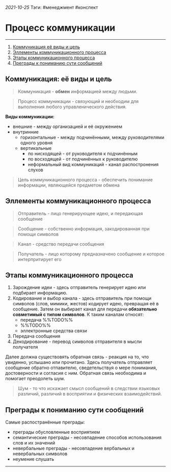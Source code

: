 *2021-10-25*
Тэги: #менеджмент #конспект
# Процесс коммуникации
---

1. [Коммуникация её виды и цель](menagement(8).md#Коммуникация%20её%20виды%20и%20цель)
2. [Эллементы коммуникационного процесса](#Эллементы%20коммуникационного%20процесса)
3. [Этапы коммуникационного процесса](#Этапы%20коммуникационного%20процесса)
4. [Преграды к пониманию сути сообщений](#Преграды%20к%20пониманию%20сути%20сообщений)

## Коммуникация: её виды и цель

>Коммуникация - **обмен** информацией между людьми.

>Процесс коммуникации - связующий и необходим для выполнения любого управленического действия.

**Виды коммуникации:**
- внешние - между организацией и её окружением
- внутринние
	- горизонтальные - между подчинёнными, между руководителями одного уровня
	- вертикальные
		- по нисходящей - от руководителя к подчинённым
		- по восходящей - от подчинённых к руководителю
		- неформальный вид коммуникаций - канал распостронения слухов

>Цель коммуникационного процесса - обеспечить понимание информации, являющейся предметом обмена

## Эллементы коммуникационного процесса

>Отправитель - лицо генерирующее идею, и передающая сообщение

>Сообщение - собственно информация, закодированная при помощи символов

>Канал - средство передачи сообщения

>Получатель - лицо которому предназначено сообщение и которое интерпритирует его

## Этапы коммуникационного процесса

1. Зарождение идеи - здесь отправитель генерирует идею или подбирает информацию.
2. Кодирование и выбор канала - здесь отправитель при помощи символов (слов, мимики, жестов) кодирует идею, превращая её в сообщение. Затем он выбирает канал для передачи **обязательно совметимый с типом символов**. К таким каналам относят:
	- передача %%TODO%%
	- %%TODO%%
	- эллектронные средства связи
3. Передача сообщения
4. Декодирование - перевод символов отправителя в мысли получателя

Далее должна существовять обратная связь - реакция на то, что увиденно, услышано или прочитано. Здесь получатель отправляет сообщение обратно отпавителю, сведетельствуя о мере понимания, достоверности и согласия с ним. Обратная связь необходима и помогает преодолеть шум. 

>Шум - то что искажает смысл сообщений в следствии языковых различий, различий в восприятии и физических взаимодействий.

## Преграды к пониманию сути сообщений

Самые распостранённые преграды:
- преграды обусловленные восприятием
- семантические преграды - несовпадение способов использования слов и их значений
- невербальные преграды - несовпадение вербальных и невербальных символов
- неумение слушать

---

